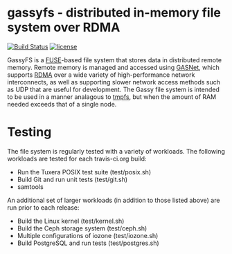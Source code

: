 gassyfs - distributed in-memory file system over RDMA
=======

[![Build Status](https://travis-ci.org/noahdesu/gassyfs.svg?branch=master)](https://travis-ci.org/noahdesu/gassyfs) [![license](https://img.shields.io/badge/license-LGPLv2.1-blue.svg)](https://raw.githubusercontent.com/noahdesu/gassyfs/master/LICENSE)

GassyFS is a [FUSE](http://fuse.sourceforge.net/)-based file system that
stores data in distributed remote memory. Remote memory is managed and
accessed using [GASNet](http://gasnet.lbl.gov/), which supports
[RDMA](http://en.wikipedia.org/wiki/Remote_direct_memory_access) over a wide
variety of high-performance network interconnects, as well as supporting
slower network access methods such as UDP that are useful for development. The
Gassy file system is intended to be used in a manner analagous to
[tmpfs](http://en.wikipedia.org/wiki/Tmpfs), but when the amount of RAM needed
exceeds that of a single node.

# Testing

The file system is regularly tested with a variety of workloads. The following
workloads are tested for each travis-ci.org build:

* Run the Tuxera POSIX test suite (test/posix.sh)
* Build Git and run unit tests (test/git.sh)
* samtools

An additional set of larger workloads (in addition to those listed above) are
run prior to each release:

* Build the Linux kernel (test/kernel.sh)
* Build the Ceph storage system (test/ceph.sh)
* Multiple configurations of iozone (test/iozone.sh)
* Build PostgreSQL and run tests (test/postgres.sh)
